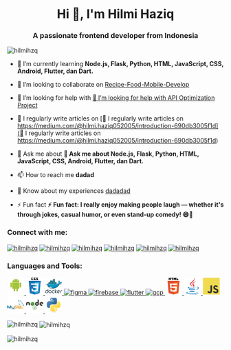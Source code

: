 <h1 align="center">Hi 👋, I'm Hilmi Haziq</h1>
<h3 align="center">A passionate frontend developer from Indonesia</h3>

<p align="left"> <img src="https://komarev.com/ghpvc/?username=hilmihzq&label=Profile%20views&color=0e75b6&style=flat" alt="hilmihzq" /> </p>

- 🌱 I’m currently learning **Node.js, Flask, Python, HTML, JavaScript, CSS, Android, Flutter, dan Dart.**

- 👯 I’m looking to collaborate on [Recipe-Food-Mobile-Develop](https://github.com/hilmihzq/Recipe-Food-Mobile-Develop.git)

- 🤝 I’m looking for help with [🤝 I’m looking for help with API Optimization Project](https://github.com/hilmihzq/Katalog-Shoesh-Using-API.git)

- 📝 I regularly write articles on [📝 I regularly write articles on https://medium.com/@hilmi.haziq052005/introduction-690db3005f1d](📝 I regularly write articles on https://medium.com/@hilmi.haziq052005/introduction-690db3005f1d)

- 💬 Ask me about **💬 Ask me about Node.js, Flask, Python, HTML, JavaScript, CSS, Android, Flutter, dan Dart.**

- 📫 How to reach me **dadad**

- 📄 Know about my experiences [dadadad](dadadad)

- ⚡ Fun fact **⚡ Fun fact: I really enjoy making people laugh — whether it's through jokes, casual humor, or even stand-up comedy! 😄🎤**

<h3 align="left">Connect with me:</h3>
<p align="left">
<a href="https://twitter.com/hilmihzq" target="blank"><img align="center" src="https://raw.githubusercontent.com/rahuldkjain/github-profile-readme-generator/master/src/images/icons/Social/twitter.svg" alt="hilmihzq" height="30" width="40" /></a>
<a href="https://linkedin.com/in/hilmihzq" target="blank"><img align="center" src="https://raw.githubusercontent.com/rahuldkjain/github-profile-readme-generator/master/src/images/icons/Social/linked-in-alt.svg" alt="hilmihzq" height="30" width="40" /></a>
<a href="https://fb.com/hilmihzq" target="blank"><img align="center" src="https://raw.githubusercontent.com/rahuldkjain/github-profile-readme-generator/master/src/images/icons/Social/facebook.svg" alt="hilmihzq" height="30" width="40" /></a>
<a href="https://instagram.com/hilmihzq" target="blank"><img align="center" src="https://raw.githubusercontent.com/rahuldkjain/github-profile-readme-generator/master/src/images/icons/Social/instagram.svg" alt="hilmihzq" height="30" width="40" /></a>
<a href="https://www.youtube.com/c/hilmihzq" target="blank"><img align="center" src="https://raw.githubusercontent.com/rahuldkjain/github-profile-readme-generator/master/src/images/icons/Social/youtube.svg" alt="hilmihzq" height="30" width="40" /></a>
<a href="https://discord.gg/hilmihzq" target="blank"><img align="center" src="https://raw.githubusercontent.com/rahuldkjain/github-profile-readme-generator/master/src/images/icons/Social/discord.svg" alt="hilmihzq" height="30" width="40" /></a>
</p>

<h3 align="left">Languages and Tools:</h3>
<p align="left"> <a href="https://developer.android.com" target="_blank" rel="noreferrer"> <img src="https://raw.githubusercontent.com/devicons/devicon/master/icons/android/android-original-wordmark.svg" alt="android" width="40" height="40"/> </a> <a href="https://www.w3schools.com/css/" target="_blank" rel="noreferrer"> <img src="https://raw.githubusercontent.com/devicons/devicon/master/icons/css3/css3-original-wordmark.svg" alt="css3" width="40" height="40"/> </a> <a href="https://www.docker.com/" target="_blank" rel="noreferrer"> <img src="https://raw.githubusercontent.com/devicons/devicon/master/icons/docker/docker-original-wordmark.svg" alt="docker" width="40" height="40"/> </a> <a href="https://www.figma.com/" target="_blank" rel="noreferrer"> <img src="https://www.vectorlogo.zone/logos/figma/figma-icon.svg" alt="figma" width="40" height="40"/> </a> <a href="https://firebase.google.com/" target="_blank" rel="noreferrer"> <img src="https://www.vectorlogo.zone/logos/firebase/firebase-icon.svg" alt="firebase" width="40" height="40"/> </a> <a href="https://flutter.dev" target="_blank" rel="noreferrer"> <img src="https://www.vectorlogo.zone/logos/flutterio/flutterio-icon.svg" alt="flutter" width="40" height="40"/> </a> <a href="https://cloud.google.com" target="_blank" rel="noreferrer"> <img src="https://www.vectorlogo.zone/logos/google_cloud/google_cloud-icon.svg" alt="gcp" width="40" height="40"/> </a> <a href="https://www.w3.org/html/" target="_blank" rel="noreferrer"> <img src="https://raw.githubusercontent.com/devicons/devicon/master/icons/html5/html5-original-wordmark.svg" alt="html5" width="40" height="40"/> </a> <a href="https://www.java.com" target="_blank" rel="noreferrer"> <img src="https://raw.githubusercontent.com/devicons/devicon/master/icons/java/java-original.svg" alt="java" width="40" height="40"/> </a> <a href="https://developer.mozilla.org/en-US/docs/Web/JavaScript" target="_blank" rel="noreferrer"> <img src="https://raw.githubusercontent.com/devicons/devicon/master/icons/javascript/javascript-original.svg" alt="javascript" width="40" height="40"/> </a> <a href="https://www.mysql.com/" target="_blank" rel="noreferrer"> <img src="https://raw.githubusercontent.com/devicons/devicon/master/icons/mysql/mysql-original-wordmark.svg" alt="mysql" width="40" height="40"/> </a> <a href="https://nodejs.org" target="_blank" rel="noreferrer"> <img src="https://raw.githubusercontent.com/devicons/devicon/master/icons/nodejs/nodejs-original-wordmark.svg" alt="nodejs" width="40" height="40"/> </a> <a href="https://www.python.org" target="_blank" rel="noreferrer"> <img src="https://raw.githubusercontent.com/devicons/devicon/master/icons/python/python-original.svg" alt="python" width="40" height="40"/> </a> </p>

<p><img align="left" src="https://github-readme-stats.vercel.app/api/top-langs?username=hilmihzq&show_icons=true&locale=en&layout=compact" alt="hilmihzq" /></p>

<p>&nbsp;<img align="center" src="https://github-readme-stats.vercel.app/api?username=hilmihzq&show_icons=true&locale=en" alt="hilmihzq" /></p>

<p><img align="center" src="https://github-readme-streak-stats.herokuapp.com/?user=hilmihzq&" alt="hilmihzq" /></p>
